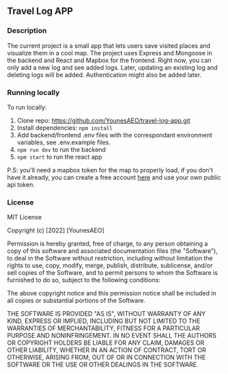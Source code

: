 ## Travel Log APP

### Description

The current project is a small app that lets users save visited places and visualize them in a cool map.
The project uses Express and Mongoose in the backend and React and Mapbox for the frontend.
Right now, you can only add a new log and see added logs.
Later, updating an existing log and deleting logs will be added.
Authentication might also be added later.

### Running locally

To run locally:

1. Clone repo: https://github.com/YounesAEO/travel-log-app.git
2. Install dependencies: `npm install`
3. Add backend/frontend .env files with the correspondant environment variables, see .env.example files.
4. `npm run dev` to run the backend
5. `npm start` to run the react app

P.S: you'll need a mapbox token for the map to properly load, if you don't have it already, you can create a free account [here](https://www.mapbox.com/) and use your own public api token.

### License

MIT License

Copyright (c) [2022] [YounesAEO]

Permission is hereby granted, free of charge, to any person obtaining a copy
of this software and associated documentation files (the "Software"), to deal
in the Software without restriction, including without limitation the rights
to use, copy, modify, merge, publish, distribute, sublicense, and/or sell
copies of the Software, and to permit persons to whom the Software is
furnished to do so, subject to the following conditions:

The above copyright notice and this permission notice shall be included in all
copies or substantial portions of the Software.

THE SOFTWARE IS PROVIDED "AS IS", WITHOUT WARRANTY OF ANY KIND, EXPRESS OR
IMPLIED, INCLUDING BUT NOT LIMITED TO THE WARRANTIES OF MERCHANTABILITY,
FITNESS FOR A PARTICULAR PURPOSE AND NONINFRINGEMENT. IN NO EVENT SHALL THE
AUTHORS OR COPYRIGHT HOLDERS BE LIABLE FOR ANY CLAIM, DAMAGES OR OTHER
LIABILITY, WHETHER IN AN ACTION OF CONTRACT, TORT OR OTHERWISE, ARISING FROM,
OUT OF OR IN CONNECTION WITH THE SOFTWARE OR THE USE OR OTHER DEALINGS IN THE
SOFTWARE.
